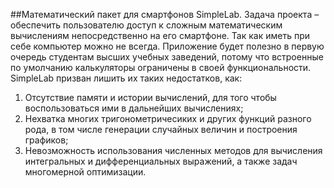 ##Математический пакет для смартфонов SimpleLab.
Задача проекта – обеспечить пользователю доступ к сложным математическим вычислениям непосредственно на его смартфоне. Так как иметь при себе компьютер можно не всегда.
Приложение будет полезно в первую очередь студентам высших учебных заведений, потому что встроенные по умолчанию калькуляторы ограничены в своей функциональности.
SimpleLab призван лишить их таких недостатков, как:
1. Отсутствие памяти и истории вычислений, для того чтобы воспользоваться ими в дальнейших вычислениях;
2. Нехватка многих тригонометричесиких и других функций разного рода, в том числе генерации случайных величин и построения графиков;
3. Невозможность использования численных методов для вычисления интегральных и дифференциальных выражений, а также задач многомерной оптимизации.

